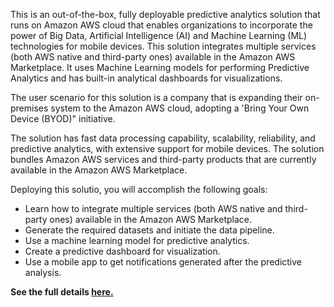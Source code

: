 This is an out-of-the-box, fully deployable predictive analytics solution that runs on Amazon AWS cloud that enables organizations to incorporate the power of Big Data, Artificial Intelligence (AI) and Machine Learning (ML) technologies for mobile devices.
This solution integrates multiple services (both AWS native and third-party ones) available in the Amazon AWS Marketplace.
It uses Machine Learning models for performing Predictive Analytics and has built-in analytical dashboards for visualizations.

The user scenario for this solution is a company that is expanding their on-premises system to the Amazon AWS cloud, adopting a 'Bring Your Own Device (BYOD)" initiative.

The solution has fast data processing capability, scalability, reliability, and predictive analytics, with extensive support for mobile devices. The solution bundles Amazon AWS services and third-party products that are currently available in the Amazon AWS Marketplace.

Deploying this solutio, you will accomplish the following goals:
- Learn how to integrate multiple services (both AWS native and third-party ones) available in the Amazon AWS Marketplace.
- Generate the required datasets and initiate the data pipeline.
- Use a machine learning model for predictive analytics.
- Create a predictive dashboard for visualization.
- Use a mobile app to get notifications generated after the predictive analysis.

<strong>See the full details <a href="https://thirdeyedata.io/open-source-software-oss-solutions/predictive-analytics-solution/">here.</a></storng>
